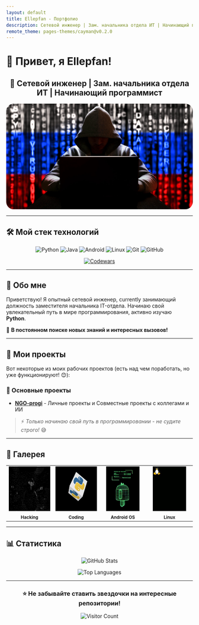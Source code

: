 ```yaml
---
layout: default
title: Ellepfan - Портфолио
description: Сетевой инженер | Зам. начальника отдела ИТ | Начинающий программист
remote_theme: pages-themes/cayman@v0.2.0
---
```


# 👋 Привет, я Ellepfan!

<div align="center">

## 🚀 Сетевой инженер | Зам. начальника отдела ИТ | Начинающий программист

<img src="https://raw.githubusercontent.com/Ellepfan/Ellepfan/main/gif/ro7nagne7e.jpg" width="700" style="border-radius: 20px;"/>

</div>

---

## 🛠️ Мой стек технологий

<div align="center">

![Python](https://img.shields.io/badge/Python-3776AB?style=for-the-badge&logo=python&logoColor=white)
![Java](https://img.shields.io/badge/Java-ED8B00?style=for-the-badge&logo=openjdk&logoColor=white)
![Android](https://img.shields.io/badge/Android-3DDC84?style=for-the-badge&logo=android&logoColor=white)
![Linux](https://img.shields.io/badge/Linux-FCC624?style=for-the-badge&logo=linux&logoColor=black)
![Git](https://img.shields.io/badge/Git-F05032?style=for-the-badge&logo=git&logoColor=white)
![GitHub](https://img.shields.io/badge/GitHub-181717?style=for-the-badge&logo=github&logoColor=white)

[![Codewars](https://www.codewars.com/users/Ellepfan/badges/large)](https://www.codewars.com/users/Ellepfan)

</div>

---

## 📖 Обо мне

Приветствую! Я опытный сетевой инженер, currently занимающий должность заместителя начальника IT-отдела. 
Начинаю свой увлекательный путь в мире программирования, активно изучаю **Python**.

🎯 **В постоянном поиске новых знаний и интересных вызовов!**

---

## 🚀 Мои проекты

Вот некоторые из моих рабочих проектов (есть над чем поработать, но уже функционируют! 😊):

### 🔧 Основные проекты
- [**NGO-progi**](https://github.com/Ellepfan/NGO-progi/tree/main) - Личные проекты и Совместные проекты с коллегами и ИИ

> ⚡ *Только начинаю свой путь в программировании - не судите строго!* 😅

---

## 🎨 Галерея

<div align="center">

<table>
  <tr>
    <td align="center" width="25%">
      <img src="https://raw.githubusercontent.com/Ellepfan/Ellepfan/main/gif/1519658977_hack.gif" height="120" alt="Hacking"/>
      <br>
      <sub><b>Hacking</b></sub>
    </td>
    <td align="center" width="25%">
      <img src="https://raw.githubusercontent.com/Ellepfan/Ellepfan/main/gif/card_1.gif" height="120" alt="Coding"/>
      <br>
      <sub><b>Coding</b></sub>
    </td>
    <td align="center" width="25%">
      <img src="https://raw.githubusercontent.com/Ellepfan/Ellepfan/main/gif/androidos_Rq83xCcY.gif" height="120" alt="Android"/>
      <br>
      <sub><b>Android OS</b></sub>
    </td>
    <td align="center" width="25%">
      <img src="https://raw.githubusercontent.com/Ellepfan/Ellepfan/main/gif/linuxboot_o7mkkvzb.gif" height="120" alt="Linux"/>
      <br>
      <sub><b>Linux</b></sub>
    </td>
  </tr>
</table>

</div>

---

## 📊 Статистика

<div align="center">

![GitHub Stats](https://github-readme-stats.vercel.app/api?username=Ellepfan&show_icons=true&theme=radical)

![Top Languages](https://github-readme-stats.vercel.app/api/top-langs/?username=Ellepfan&layout=compact&theme=radical)

</div>

---

<div align="center">

### ⭐ Не забывайте ставить звездочки на интересные репозитории!

![Visitor Count](https://komarev.com/ghpvc/?username=Ellepfan&color=blueviolet&style=flat-square)

</div>
